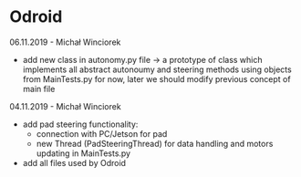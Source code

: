 # Odroid
06.11.2019 - Michał Winciorek
- add new class in autonomy.py file -> a prototype of class 
which implements all abstract autonoumy and steering methods using objects from MainTests.py
for now, later we should modify previous concept of main file

04.11.2019 - Michał Winciorek
- add pad steering functionality:
  - connection with PC/Jetson for pad
  - new Thread (PadSteeringThread) for data handling and motors updating in MainTests.py
- add all files used by Odroid